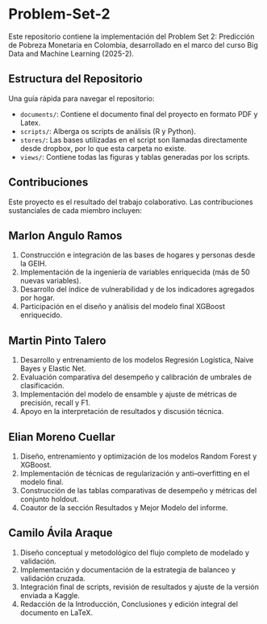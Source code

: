 # Problem-Set-2

Este repositorio contiene la implementación del Problem Set 2: Predicción de Pobreza Monetaria en Colombia, desarrollado en el marco del curso Big Data and Machine Learning (2025-2).

## Estructura del Repositorio

Una guía rápida para navegar el repositorio:

*   `documents/`: Contiene el documento final del proyecto en formato PDF y Latex.
*   `scripts/`: Alberga os scripts de análisis (R y Python).
*   `stores/`: Las bases utilizadas en el script son llamadas directamente desde dropbox, por lo que esta carpeta no existe.
*   `views/`: Contiene todas las figuras y tablas generadas por los scripts.

## Contribuciones

Este proyecto es el resultado del trabajo colaborativo. Las contribuciones sustanciales de cada miembro incluyen:


## Marlon Angulo Ramos
1. Construcción e integración de las bases de hogares y personas desde la GEIH.
2. Implementación de la ingeniería de variables enriquecida (más de 50 nuevas variables).
3. Desarrollo del índice de vulnerabilidad y de los indicadores agregados por hogar.
4. Participación en el diseño y análisis del modelo final XGBoost enriquecido.

## Martin Pinto Talero

1. Desarrollo y entrenamiento de los modelos Regresión Logística, Naive Bayes y Elastic Net.
2. Evaluación comparativa del desempeño y calibración de umbrales de clasificación.
3. Implementación del modelo de ensamble y ajuste de métricas de precisión, recall y F1.
4. Apoyo en la interpretación de resultados y discusión técnica.

## Elian Moreno Cuellar

1. Diseño, entrenamiento y optimización de los modelos Random Forest y XGBoost.
2. Implementación de técnicas de regularización y anti–overfitting en el modelo final.
3. Construcción de las tablas comparativas de desempeño y métricas del conjunto holdout.
4. Coautor de la sección Resultados y Mejor Modelo del informe.

## Camilo Ávila Araque

1. Diseño conceptual y metodológico del flujo completo de modelado y validación.
2. Implementación y documentación de la estrategia de balanceo y validación cruzada.
3. Integración final de scripts, revisión de resultados y ajuste de la versión enviada a Kaggle.
4. Redacción de la Introducción, Conclusiones y edición integral del documento en LaTeX.

